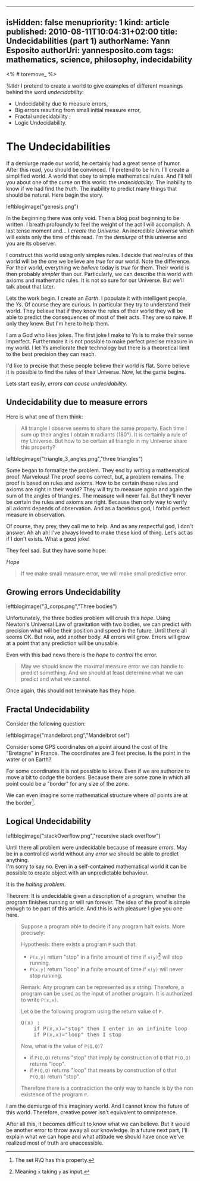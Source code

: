 -----
isHidden:       false
menupriority:   1
kind:           article
published: 2010-08-11T10:04:31+02:00
title: Undecidabilities (part 1)
authorName: Yann Esposito
authorUri: yannesposito.com
tags: mathematics, science, philosophy, indecidability
-----

<% # toremove_ %>

<div class="intro">

%tldr I pretend to create a world to give examples of different meanings behind the word _undecidability_:

- Undecidability due to measure errors, 
- Big errors resulting from small initial measure error,
- Fractal undecidability ;
- Logic Undecidability.

</div>



# The Undecidabilities

<div class="intro">

If a demiurge made our world, he certainly had a great sense of humor.
After this read, you should be convinced.
I'll pretend to be him.
I'll create a simplified world.
A world that obey to simple mathematical rules.
And I'll tell you about one of the curse on this world: the *undecidability*.
The inability to know if we had find the *truth*.
The inability to predict many things that should be natural.
Here begin the story.

</div>

leftblogimage("genesis.png")

In the beginning there was only void.
Then a blog post beginning to be written.
I breath profoundly to feel the weight of the act I will accomplish.
A last tense moment and... I _create_ the _Universe_.
An incredible _Universe_ which will exists only the time of this read.
I'm the _demiurge_ of this universe and you are its observer.

I construct this world using only simples rules.
I decide that _real_ rules of this world will be the one we believe are _true_ for our world.
Note the difference.
For their world, everything we _believe_ today is _true_ for them.
Their world is then probably _simpler_ than our.
Particularly, we can describe this world with axioms and mathematic rules.
It is not so sure for our Universe. 
But we'll talk about that later.

Lets the work begin.
I create an _Earth_.
I populate it with intelligent people, the _Ys_.
Of course they are curious.
In particular they try to understand their world.
They believe that if they know the rules of their world they will be able to predict the consequences of most of their acts.
They are so naive.
If only they knew.
But I'm here to help them.

I am a God who likes jokes.
The first joke I make to Ys is to make their sense imperfect.
Furthermore it is not possible to make perfect precise measure in my world.
I let Ys ameliorate their technology but there is a theoretical limit to the best precision they can reach.

I'd like to precise that these people believe their world is flat.
Some believe it is possible to find the rules of their Universe.
Now, let the game begins.

Lets start easily, _errors can cause undecidability_.

## Undecidability due to measure errors

Here is what one of them think:

> All triangle I observe seems to share the same property.
> Each time I sum up their angles I obtain π radiants (180°).
> It is certainly a rule of my Universe.
> But how to be certain all triangle in my Universe share this property?

leftblogimage("triangle_3_angles.png","three triangles")

Some began to formalize the problem.
They end by writing a mathematical proof.
Marvelous!
The proof seems correct, but, a problem remains.
The proof is based on rules and axioms.
How to be certain these rules and axioms are right in their world?
They will try to measure again and again the sum of the angles of triangles.
The measure will never fail.
But they'll never be certain the rules and axioms are right.
Because then only way to verify all axioms depends of observation.
And as a facetious god, I forbid perfect measure in observation.

Of course, they prey, they call me to help.
And as any respectful god, I don't answer.
Ah ah ah! I've always loved to make these kind of thing.
Let's act as if I don't exists.
What a good joke!

They feel sad. But they have some hope:

_Hope_

> If we make small measure error, we will make small predictive error.

## Growing errors Undecidability

leftblogimage("3_corps.png","Three bodies")

Unfortunately, the three bodies problem will crush this _hope_.
Using Newton's Universal Law of gravitation with two bodies, we can predict with precision what will be their position and speed in the future.
Until there all seems OK.
But now, add another body.
All errors will grow.
Errors will grow at a point that any prediction will be unusable.

Even with this bad news there is the _hope_ to _control_ the error.

> May we should know the maximal measure error we can handle to predict something. 
> And we should at least determine what we can predict and what we cannot.

Once again, this should not terminate has they hope.

## Fractal Undecidability

Consider the following question:

leftblogimage("mandelbrot.png","Mandelbrot set")

Consider some GPS coordinates on a point around the cost of the "Bretagne" in France.
The coordinates are 3 feet precise.
Is the point in the water or on Earth?

For some coordinates it is not possible to know.
Even if we are authorize to move a bit to dodge the borders.
Because there are some zone in which all point could be a "border" for any size of the zone.

We can even imagine some mathematical structure where _all_ points are at the border[^2]. 

[^2]: The set R\Q has this property.

## Logical Undecidability

leftblogimage("stackOverflow.png","recursive stack overflow")

Until there all problem were undecidable because of measure _errors_.
May be in a controlled world without any _error_ we should be able to predict anything.  
I'm sorry to say no.
Even in a self-contained mathematical world it can be possible to create object with an unpredictable behaviour.

It is the _halting problem_.

Theorem: It is undecidable given a description of a program, whether the program finishes running or will run forever.
The idea of the proof is simple enough to be part of this article. 
And this is with pleasure I give you one here.

> Suppose a program able to decide if any program halt exists.
> More precisely:
> 
> Hypothesis: there exists a program `P` such that:
>
> - `P(x,y)` return "stop" in a finite amount of time if `x(y)`[^1] will stop running.
> - `P(x,y)` return "loop" in a finite amount of time if `x(y)` will never stop running.
> 
> Remark: Any program can be represented as a string. Therefore, a program can be used as the input of another program.
> It is authorized to write `P(x,x)`.
> 
> Let `Q` be the following program using the return value of `P`.
> 
> <pre class="twilight">
> Q(x) :
>     if P(x,x)="stop" then I enter in an infinite loop
>     if P(x,x)="loop" then I stop
> </pre>
> 
> Now, what is the value of `P(Q,Q)`?
> 
> - if `P(Q,Q)` returns "stop" that imply by construction of `Q` that `P(Q,Q)` returns "loop".
> - if `P(Q,Q)` returns "loop" that means by construction of `Q` that `P(Q,Q)` return "stop".
> 
> Therefore there is a contradiction the only way to handle is by the non existence of the program `P`.

[^1]: Meaning `x` taking `y` as input.

I am the demiurge of this imaginary world. 
And I cannot know the future of this world.
Therefore, creative power isn't equivalent to omnipotence.



After all this, it becomes difficult to know what we can believe.
But it would be another error to throw away all our knowledge.
In a future next part, I'll explain what we can hope and what attitude we should have once we've realized most of truth are unaccessible.
